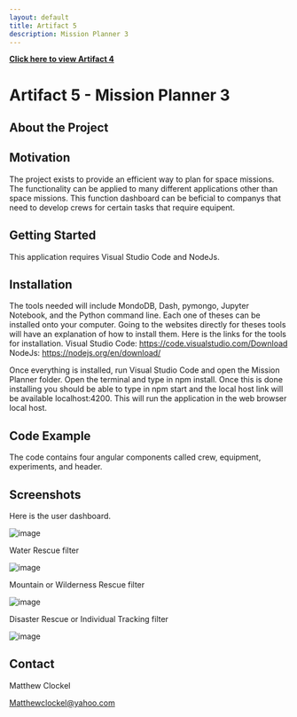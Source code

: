```yaml
---
layout: default
title: Artifact 5
description: Mission Planner 3
---
```


[**Click here to view Artifact 4**](https://github.com/Matt87c/angular-lc101-mission-planner-studio-3)

# Artifact 5 - Mission Planner 3

## About the Project



## Motivation

The project exists to provide an efficient way to plan for space missions.  The functionality can be applied to many different applications other than space missions.  This function dashboard can be beficial to companys that need to develop crews for certain tasks that require equipent.  

## Getting Started
This application requires Visual Studio Code and NodeJs.  

## Installation

The tools needed will include MondoDB, Dash, pymongo, Jupyter Notebook, and the Python command line.  Each one of theses can be installed onto your computer.  Going to the websites directly for theses tools will have an explanation of how to install them.  Here is the links for the tools for installation.
Visual Studio Code:
https://code.visualstudio.com/Download
NodeJs:
https://nodejs.org/en/download/

Once everything is installed, run Visual Studio Code and open the Mission Planner folder.  Open the terminal and type in npm install.  Once this is done installing you should be able to type in npm start and the local host link will be available localhost:4200.  This will run the application in the web browser local host.


## Code Example
The code contains four angular components called crew, equipment, experiments, and header.


## Screenshots

Here is the user dashboard.

![image](https://user-images.githubusercontent.com/35537679/130328282-07e997fa-61eb-4126-835d-6cb75527adff.png)

Water Rescue filter

![image](https://user-images.githubusercontent.com/35537679/130328285-9d5a6d09-66df-4382-a1a9-7e4b6725bec5.png)

Mountain or Wilderness Rescue filter

![image](https://user-images.githubusercontent.com/35537679/130328288-475f4791-c5b9-4fde-9154-34a0df607b97.png)

Disaster Rescue or Individual Tracking filter

![image](https://user-images.githubusercontent.com/35537679/130328309-8ba5fb2d-007d-4ff9-b168-ff278476839a.png)

## Contact

Matthew Clockel

Matthewclockel@yahoo.com


